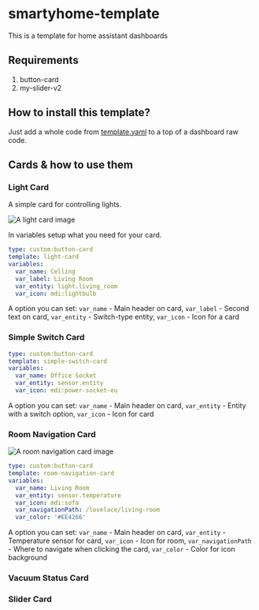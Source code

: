 # smartyhome-template
This is a template for home assistant dashboards

## Requirements
1. button-card
2. my-slider-v2

## How to install this template?
Just add a whole code from [template.yaml](https://raw.githubusercontent.com/ozeppo/homeassistant-dashboard/main/template.yaml) to a top of a dashboard raw code.

## Cards & how to use them

### Light Card
A simple card for controlling lights.

![A light card image](https://i.imgur.com/9Spio42.png)

In variables setup what you need for your card.

```yaml
type: custom:button-card
template: light-card
variables:
  var_name: Celling
  var_label: Living Room
  var_entity: light.living_room
  var_icon: mdi:lightbulb
```

A option you can set:
```var_name``` - Main header on card,
```var_label``` - Second text on card,
```var_entity``` - Switch-type entity,
```var_icon``` - Icon for a card

### Simple Switch Card

```yaml
type: custom:button-card
template: simple-switch-card
variables:
  var_name: Office Socket
  var_entity: sensor.entity
  var_icon: mdi:power-socket-eu
```

A option you can set:
```var_name``` - Main header on card,
```var_entity``` - Entity with a switch option,
```var_icon``` - Icon for card

### Room Navigation Card
![A room navigation card image](https://i.imgur.com/GxmT4mV.png)

```yaml
type: custom:button-card
template: room-navigation-card
variables:
  var_name: Living Room
  var_entity: sensor.temperature
  var_icon: mdi:sofa
  var_navigationPath: /lovelace/living-room
  var_color: '#EE4266'
```

A option you can set:
```var_name``` - Main header on card,
```var_entity``` - Temperature sensor for card,
```var_icon``` - Icon for room,
```var_navigationPath``` - Where to navigate when clicking the card,
```var_color``` - Color for icon background

### Vacuum Status Card

### Slider Card
